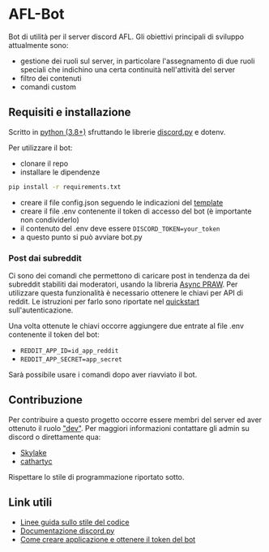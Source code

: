 # AFL-Bot

Bot di utilità per il server discord AFL.
Gli obiettivi principali di sviluppo attualmente sono:

- gestione dei ruoli sul server, in particolare l'assegnamento di due ruoli speciali che indichino una certa continuità nell'attività del server
- filtro dei contenuti
- comandi custom

## Requisiti e installazione

Scritto in [python (3.8+)](https://www.python.org/downloads/) sfruttando le librerie [discord.py](https://github.com/Rapptz/discord.py) e dotenv.

Per utilizzare il bot:

- clonare il repo
- installare le dipendenze

```bash
pip install -r requirements.txt
```

- creare il file config.json seguendo le indicazioni del [template](https://github.com/AFLdiscord/AFL-Bot/blob/master/config.template)
- creare il file .env contenente il token di accesso del bot (è importante non condividerlo)
- il contenuto del .env deve essere `DISCORD_TOKEN=your_token`
- a questo punto si può avviare bot.py

### Post dai subreddit

Ci sono dei comandi che permettono di caricare post in tendenza da dei subreddit stabiliti dai moderatori, usando la libreria [Async PRAW](https://github.com/praw-dev/asyncpraw). Per utilizzare questa funzionalità è necessario ottenere le chiavi per API di reddit. Le istruzioni per farlo sono riportate nel [quickstart](https://github.com/reddit-archive/reddit/wiki/OAuth2-Quick-Start-Example#first-steps) sull'autenticazione.

Una volta ottenute le chiavi occorre aggiungere due entrate al file .env contenente il token del bot:

- `REDDIT_APP_ID=id_app_reddit`
- `REDDIT_APP_SECRET=app_secret`

Sarà possibile usare i comandi dopo aver riavviato il bot.

## Contribuzione

Per contribuire a questo progetto occorre essere membri del server ed aver ottenuto il ruolo ["dev"](https://github.com/AFLdiscord/AFL-Rules/wiki/Progetti-del-forum). Per maggiori informazioni contattare gli admin su discord o direttamente qua:

- [Skylake](https://github.com/Skylake-dev)
- [cathartyc](https://github.com/cathartyc)

Rispettare lo stile di programmazione riportato sotto.

## Link utili

- [Linee guida sullo stile del codice](https://www.python.org/dev/peps/pep-0008/)
- [Documentazione discord.py](https://discordpy.readthedocs.io/en/latest/)
- [Come creare applicazione e ottenere il token del bot](https://www.writebots.com/discord-bot-token/)
